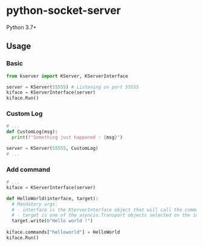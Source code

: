 # python-socket-server
Python 3.7+
## Usage
### Basic
```python
from kserver import KServer, KServerInterface

server = KServer(55555) # Listening on port 55555
kiface = KServerInterface(server)
kiface.Run()
```
### Custom Log
```python
# ...
def CustomLog(msg):
  print(f"Something just happened : {msg}")

server = KServer(55555, CustomLog)
# ...
```
### Add command
```python
# ...
kiface = KServerInterface(server)

def HelloWorld(interface, target):
  # Mandatory args:
  # - interface is the KServerInterface object that will call the command
  # - target is one of the asyncio.Transport objects selected on the interface Listbox
  target.write(b"Hello world !")
  
kiface.commands["helloworld"] = HelloWorld
kiface.Run()
```
